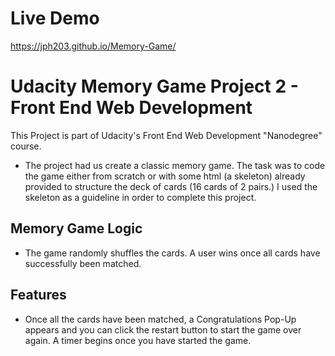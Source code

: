 # Live Demo
https://jph203.github.io/Memory-Game/

# Udacity Memory Game Project 2 - Front End Web Development 

This Project is part of Udacity's Front End Web Development "Nanodegree" course.
* The project had us create a classic memory game.  The task was to code the game either from scratch or with some html (a skeleton) already provided to structure the deck of cards (16 cards of 2 pairs.)  I used the skeleton as a guideline in order to complete this project. 

## Memory Game Logic
* The game randomly shuffles the cards. A user wins once all cards have successfully been matched.

## Features
* Once all the cards have been matched, a Congratulations Pop-Up appears and you can click the restart button to start the game over again.  A timer begins once you have started the game.  







